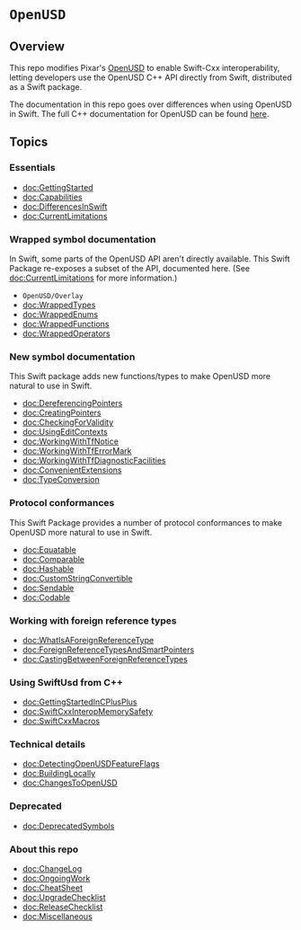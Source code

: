 # ``OpenUSD``

## Overview

This repo modifies Pixar's [OpenUSD](https://openusd.org/release/index.html) to enable Swift-Cxx interoperability, letting developers use the OpenUSD C++ API directly from Swift, distributed as a Swift package.

The documentation in this repo goes over differences when using OpenUSD in Swift. The full C++ documentation for OpenUSD can be found [here](https://openusd.org/release/api/index.html). 

## Topics

### Essentials
- <doc:GettingStarted>
- <doc:Capabilities>
- <doc:DifferencesInSwift>
- <doc:CurrentLimitations>

### Wrapped symbol documentation
In Swift, some parts of the OpenUSD API aren't directly available. This Swift Package re-exposes a subset of the API, documented here. (See <doc:CurrentLimitations> for more information.)
- ``OpenUSD/Overlay``
- <doc:WrappedTypes>
- <doc:WrappedEnums>
- <doc:WrappedFunctions>
- <doc:WrappedOperators>

### New symbol documentation
This Swift package adds new functions/types to make OpenUSD more natural to use in Swift.
- <doc:DereferencingPointers>
- <doc:CreatingPointers>
- <doc:CheckingForValidity>
- <doc:UsingEditContexts>
- <doc:WorkingWithTfNotice>
- <doc:WorkingWithTfErrorMark>
- <doc:WorkingWithTfDiagnosticFacilities>
- <doc:ConvenientExtensions>
- <doc:TypeConversion>

### Protocol conformances
This Swift Package provides a number of protocol conformances to make OpenUSD more natural to use in Swift. 
- <doc:Equatable>
- <doc:Comparable>
- <doc:Hashable>
- <doc:CustomStringConvertible>
- <doc:Sendable>
- <doc:Codable>

### Working with foreign reference types
- <doc:WhatIsAForeignReferenceType>
- <doc:ForeignReferenceTypesAndSmartPointers>
- <doc:CastingBetweenForeignReferenceTypes>

### Using SwiftUsd from C++
- <doc:GettingStartedInCPlusPlus>
- <doc:SwiftCxxInteropMemorySafety>
- <doc:SwiftCxxMacros>

### Technical details
- <doc:DetectingOpenUSDFeatureFlags>
- <doc:BuildingLocally>
- <doc:ChangesToOpenUSD>

### Deprecated
- <doc:DeprecatedSymbols>

### About this repo
- <doc:ChangeLog>
- <doc:OngoingWork>
- <doc:CheatSheet>
- <doc:UpgradeChecklist>
- <doc:ReleaseChecklist>
- <doc:Miscellaneous>